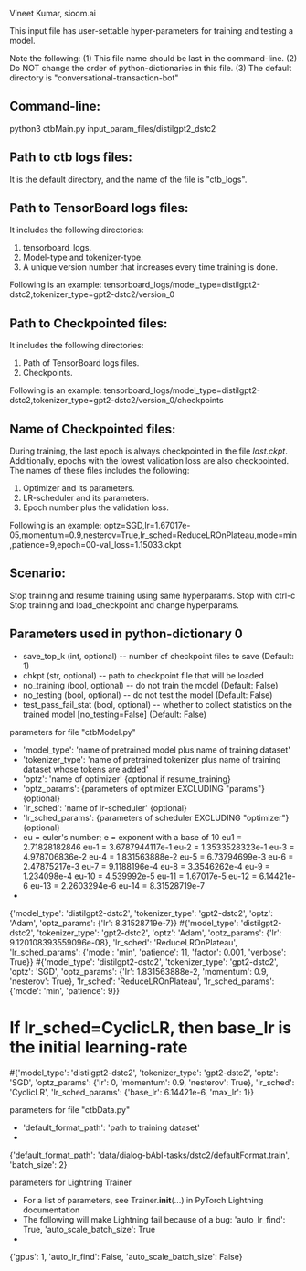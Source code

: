 Vineet Kumar, sioom.ai

This input file has user-settable hyper-parameters for training and testing
  a model.

Note the following:
	(1) This file name should be last in the command-line.
	(2) Do NOT change the order of python-dictionaries in this file.
	(3) The default directory is "conversational-transaction-bot"
 
## Command-line:
python3 ctbMain.py input_param_files/distilgpt2_dstc2 
## Path to ctb logs files:
It is the default directory, and the name of the file is "ctb_logs".

## Path to TensorBoard logs files:
It includes the following directories:
1. tensorboard_logs.
1. Model-type and tokenizer-type.
1. A unique version number that increases every time training is done.   

Following is an example: tensorboard_logs/model_type=distilgpt2-dstc2,tokenizer_type=gpt2-dstc2/version_0

## Path to Checkpointed files:
It includes the following directories:
1. Path of TensorBoard logs files.
1. Checkpoints.   

Following is an example: tensorboard_logs/model_type=distilgpt2-dstc2,tokenizer_type=gpt2-dstc2/version_0/checkpoints

## Name of Checkpointed files:
During training, the last epoch is always checkpointed in the file *last.ckpt*. 
Additionally, epochs with the lowest validation loss are also checkpointed. The
names of these files includes the following:
1. Optimizer and its parameters.
1. LR-scheduler and its parameters.
1. Epoch number plus the validation loss.    

Following is an example: optz=SGD,lr=1.67017e-05,momentum=0.9,nesterov=True,lr_sched=ReduceLROnPlateau,mode=min,patience=9,epoch=00-val_loss=1.15033.ckpt

## Scenario:
Stop training and resume training using same hyperparams. Stop with ctrl-c
Stop training and load_checkpoint and change hyperparams.

## Parameters used in python-dictionary 0   
* save_top_k (int, optional) -- number of checkpoint files to save (Default: 1)   
* chkpt (str, optional) -- path to checkpoint file that will be loaded   
* no_training (bool, optional) -- do not train the model (Default: False) 
* no_testing (bool, optional) -- do not test the model (Default: False)   
* test_pass_fail_stat (bool, optional) --  whether to collect statistics on the trained model \[no_testing=False] (Default: False)



parameters for file "ctbModel.py"
- 'model_type':      'name of pretrained model plus name of training dataset'
- 'tokenizer_type':  'name of pretrained tokenizer plus name of training
                         dataset whose tokens are added'
- 'optz':            'name of optimizer'  {optional if resume_training}
- 'optz_params':     {parameters of optimizer EXCLUDING "params"} {optional}
- 'lr_sched':        'name of lr-scheduler' {optional}
- 'lr_sched_params': {parameters of scheduler EXCLUDING "optimizer"} {optional}
- eu = euler's number; e = exponent with a base of 10
  eu1 =   2.71828182846     eu-1 =  3.6787944117e-1     eu-2 =  1.3533528323e-1
  eu-3 =  4.978706836e-2    eu-4 =  1.831563888e-2      eu-5 =  6.73794699e-3
  eu-6 =  2.47875217e-3     eu-7 =  9.1188196e-4        eu-8 =  3.3546262e-4
  eu-9 =  1.234098e-4       eu-10 = 4.539992e-5         eu-11 = 1.67017e-5 
  eu-12 = 6.14421e-6        eu-13 = 2.2603294e-6        eu-14 = 8.31528719e-7
- 
{'model_type': 'distilgpt2-dstc2', 'tokenizer_type': 'gpt2-dstc2', 'optz': 'Adam', 'optz_params': {'lr': 8.31528719e-7}} 
#{'model_type': 'distilgpt2-dstc2', 'tokenizer_type': 'gpt2-dstc2', 'optz': 'Adam', 'optz_params': {'lr': 9.120108393559096e-08}, 'lr_sched': 'ReduceLROnPlateau', 'lr_sched_params': {'mode': 'min', 'patience': 11, 'factor': 0.001, 'verbose': True}} 
#{'model_type': 'distilgpt2-dstc2', 'tokenizer_type': 'gpt2-dstc2', 'optz': 'SGD', 'optz_params': {'lr': 1.831563888e-2, 'momentum': 0.9, 'nesterov': True}, 'lr_sched': 'ReduceLROnPlateau', 'lr_sched_params': {'mode': 'min', 'patience': 9}}
# If lr_sched=CyclicLR, then base_lr is the initial learning-rate
#{'model_type': 'distilgpt2-dstc2', 'tokenizer_type': 'gpt2-dstc2', 'optz': 'SGD', 'optz_params': {'lr': 0, 'momentum': 0.9, 'nesterov': True}, 'lr_sched': 'CyclicLR', 'lr_sched_params': {'base_lr': 6.14421e-6, 'max_lr': 1}} 


parameters for file "ctbData.py"
- 'default_format_path': 'path to training dataset'
- 
{'default_format_path': 'data/dialog-bAbI-tasks/dstc2/defaultFormat.train', 'batch_size': 2} 


parameters for Lightning Trainer 
- For a list of parameters, see Trainer.__init__(...) in PyTorch Lightning documentation
- The following will make Lightning fail because of a bug: 
     'auto_lr_find': True, 'auto_scale_batch_size': True
- 
{'gpus': 1, 'auto_lr_find': False, 'auto_scale_batch_size': False}

